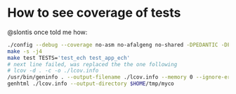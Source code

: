 
# How to see coverage of tests

@slontis once told me how:

```bash
./config --debug --coverage no-asm no-afalgeng no-shared -DPEDANTIC -DFUZZING_BUILD_MODE_UNSAFE_FOR_PRODUCTION
make -s -j4
make test TESTS='test_ech test_app_ech'
# next line failed, was replaced the the one following
# lcov -d . -c -o ./lcov.info
/usr/bin/geninfo . --output-filename ./lcov.info --memory 0 --ignore-errors mismatch
genhtml ./lcov.info --output-directory $HOME/tmp/myco
```

